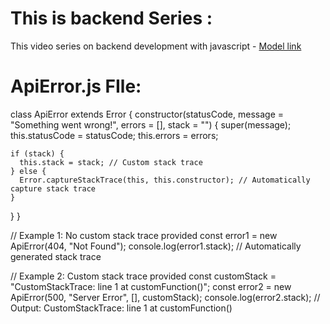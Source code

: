# This is backend Series : 

This video series on backend development with javascript - [Model link](https://app.eraser.io/workspace/YtPqZ1VogxGy1jzIDkzj?origin=share)


# ApiError.js FIle: 
class ApiError extends Error {
  constructor(statusCode, message = "Something went wrong!", errors = [], stack = "") {
    super(message);
    this.statusCode = statusCode;
    this.errors = errors;

    if (stack) {
      this.stack = stack; // Custom stack trace
    } else {
      Error.captureStackTrace(this, this.constructor); // Automatically capture stack trace
    }
  }
}

// Example 1: No custom stack trace provided
const error1 = new ApiError(404, "Not Found");
console.log(error1.stack);  // Automatically generated stack trace

// Example 2: Custom stack trace provided
const customStack = "CustomStackTrace: line 1 at customFunction()";
const error2 = new ApiError(500, "Server Error", [], customStack);
console.log(error2.stack);  // Output: CustomStackTrace: line 1 at customFunction()
